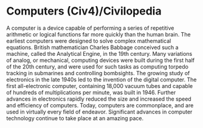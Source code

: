 # Computers (Civ4)/Civilopedia

A computer is a device capable of performing a series of repetitive arithmetic or logical functions far more quickly than the human brain. The earliest computers were designed to solve complex mathematical equations. British mathematician Charles Babbage conceived such a machine, called the Analytical Engine, in the 19th century. Many variations of analog, or mechanical, computing devices were built during the first half of the 20th century, and were used for such tasks as computing torpedo tracking in submarines and controlling bombsights.
The growing study of electronics in the late 1940s led to the invention of the digital computer. The first all-electronic computer, containing 18,000 vacuum tubes and capable of hundreds of multiplications per minute, was built in 1946. Further advances in electronics rapidly reduced the size and increased the speed and efficiency of computers. Today, computers are commonplace, and are used in virtually every field of endeavor. Significant advances in computer technology continue to take place at an amazing pace.